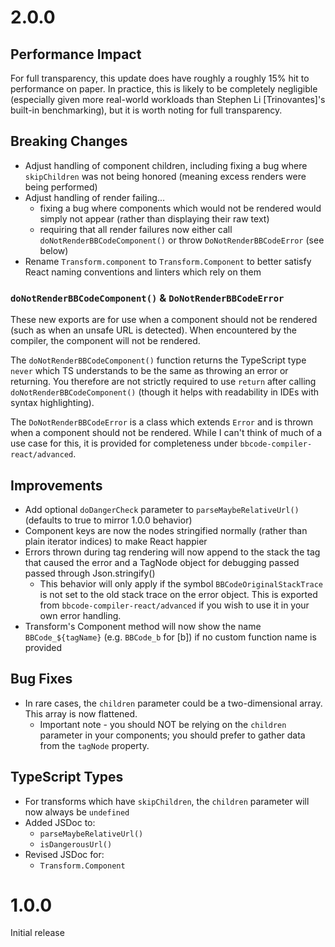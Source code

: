 # 2.0.0
## Performance Impact
For full transparency, this update does have roughly a roughly 15% hit to performance on paper. In practice, this is likely to be completely negligible (especially given more real-world workloads than Stephen Li [Trinovantes]'s built-in benchmarking), but it is worth noting for full transparency.

## Breaking Changes
* Adjust handling of component children, including fixing a bug where `skipChildren` was not being honored (meaning excess renders were being performed)
* Adjust handling of render failing...
  * fixing a bug where components which would not be rendered would simply not appear (rather than displaying their raw text)
  * requiring that all render failures now either call `doNotRenderBBCodeComponent()` or throw `DoNotRenderBBCodeError` (see below)
* Rename `Transform.component` to `Transform.Component` to better satisfy React naming conventions and linters which rely on them

### `doNotRenderBBCodeComponent()` & `DoNotRenderBBCodeError`
These new exports are for use when a component should not be rendered (such as when an unsafe URL is detected). When encountered by the compiler, the component will not be rendered.

The `doNotRenderBBCodeComponent()` function returns the TypeScript type `never` which TS understands to be the same as throwing an error or returning. You therefore are not strictly required to use `return` after calling `doNotRenderBBCodeComponent()` (though it helps with readability in IDEs with syntax highlighting).

The `DoNotRenderBBCodeError` is a class which extends `Error` and is thrown when a component should not be rendered. While I can't think of much of a use case for this, it is provided for completeness under `bbcode-compiler-react/advanced`.

## Improvements
* Add optional `doDangerCheck` parameter to `parseMaybeRelativeUrl()` (defaults to true to mirror 1.0.0 behavior)
* Component keys are now the nodes stringified normally (rather than plain iterator indices) to make React happier
* Errors thrown during tag rendering will now append to the stack the tag that caused the error and a TagNode object for debugging passed passed through Json.stringify()
  * This behavior will only apply if the symbol `BBCodeOriginalStackTrace` is not set to the old stack trace on the error object. This is exported from `bbcode-compiler-react/advanced` if you wish to use it in your own error handling.
* Transform's Component method will now show the name `BBCode_${tagName}` (e.g. `BBCode_b` for [b]) if no custom function name is provided

## Bug Fixes
* In rare cases, the `children` parameter could be a two-dimensional array. This array is now flattened.
  * Important note - you should NOT be relying on the `children` parameter in your components; you should prefer to gather data from the `tagNode` property.

## TypeScript Types
* For transforms which have `skipChildren`, the `children` parameter will now always be `undefined`
* Added JSDoc to:
  * `parseMaybeRelativeUrl()`
  * `isDangerousUrl()`
* Revised JSDoc for:
  * `Transform.Component`

# 1.0.0
Initial release
